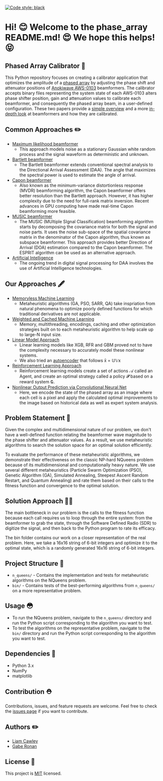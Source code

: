 [![Code style: black](https://img.shields.io/badge/code%20style-black-000000.svg)](https://github.com/psf/black)
# Hi! :blush: Welcome to the phase_array README.md! 😍 We hope this helps! 😝
## Phased Array Calibrator 📡

This Python repository focuses on creating a calibrator application that optimizes the amplitude of a [phased array](https://en.wikipedia.org/wiki/Phased_array#:~:text=In%20antenna%20theory%2C%20a%20phased,directions%20without%20moving%20the%20antennas) by adjusting the phase shift and attenuator positions of [Anokiwave AWS-0103](https://www.anokiwave.com/products/aws-0103/index.html) beamformers. The calibrator accepts binary files representing the system state of each AWS-0103 alters phase shifter position, gain and attenuation values to calibrate each beamformer, and consequently the phased array beam, in a user-defined configuration. These two papers provide a [simple overview](https://web2.norsonic.com/wp-content/uploads/2016/10/TN-beamformers.pdf) and a more [in-depth look](https://sci-hub.ru/10.1109/8.923310) at beamformers and how they are calibrated.

## Common Approaches :pencil2:

 - [Maximum likelihood beamformer](https://sci-hub.se/10.23919/EUSIPCO.2019.8902753)
   - This approach models noise as a stationary Gaussian white random process and the signal waveform as deterministic and unknown. 
- [Bartlett beamformer](https://sci-hub.se/10.4314/njt.v36i4.23)
  - The Bartlett beamformer extends conventional spectral analysis to the Directional Arrival Assessment (DAA). The angle that maximizes the spectral power is used to estimate the angle of arrival. 
- [Capon beamformer](https://apps.dtic.mil/sti/pdfs/ADA433961.pdf)
  - Also known as the minimum-variance distortionless response (MVDR) beamforming algorithm, the Capon beamformer offers better resolution than the Bartlett approach. However, it has higher complexity due to the need for full-rank matrix inversion. Recent advances in GPU computing have made real-time Capon beamforming more feasible. 
- [MUSIC beamformer](https://sci-hub.se/10.1109/IBCAST.2014.6778172)
  - The MUSIC (MUltiple SIgnal Classification) beamforming algorithm starts by decomposing the covariance matrix for both the signal and noise parts. It uses the noise sub-space of the spatial covariance matrix in the denominator of the Capon algorithm, thus known as subspace           beamformer. This approach provides better Direction of Arrival (DOA) estimation compared to the Capon beamformer. The ESPRIT algorithm can be used as an alternative approach.
- [Artificial Intelligence](https://sci-hub.se/10.1109/MAP.2020.3036097)
  - The ongoing trend in digital signal processing for DAA involves the use of Artificial Intelligence technologies.
 
## Our Approaches 🖋️

 - [Memoryless Machine Learning](https://github.com/cawley/phase_array/tree/main/n_QUEENS)
   - Metaheuristic algorithms (GA, PSO, SARR, QA) take inspriation from natural phenomena to optimize poorly defined functions for which traditional derivatives are not applicable.
 - [Weighted and Cached Machine Learning](https://github.com/cawley/phase_array/tree/main/bin)
   - Memory, multithreading, encodings, caching and other optimization strategies built on to each metaheuristic algorithm to help scale up to large-N input size.
 - [Linear Model Approach](https://github.com/cawley/phase_array/tree/main/works_in_progress/xgb)
   - Linear learning models like XGB, RFR and GBM proved not to have the complexity necessary to accurately model these nonlinear systems.
   - We also tried an [autoencoder](https://github.com/cawley/phase_array/blob/main/works_in_progress/vae/simple_vae.py) that follows x̄ = 𝕌𝕍x 
 - [Reinforcement Learning Approach](https://github.com/cawley/phase_array/tree/main/works_in_progress/reinforcement_learning)
   - Reinforcement learning models create a set of actions 𝒜 called an Agent, and create an optimal strategy called a policy 𝓟 based on a reward system 𝕼.
 - [Nonlinear Output Prediction via Convolutional Neural Net](https://github.com/cawley/phase_array/tree/main/conv_net)
   - Here, we encode the state of the phased array as an image where each cell is a pixel and apply the calculated optimal improvements to the image based on historical data as well as expert system analysis. 

## Problem Statement 📓

Given the complex and multidimensional nature of our problem, we don't have a well-defined function relating the beamformer wave magnitude to the phase shifter and attenuator values. As a result, we use metaheuristic algorithms to search the solution space for an optimal solution efficiently. 

To evaluate the performance of these metaheuristic algorithms, we demonstrate their effectiveness on the classic NP-hard NQueens problem because of its multidimensional and computationally heavy nature. We use several different metaheuristics (Particle Swarm Optimization (PSO), Genetic Algorithm (GA), Simulated Annealing, Steepest Ascent Random Restart, and Quantum Annealing) and rate them based on their calls to the fitness function and convergence to the optimal solution.

## Solution Approach 👩‍🔬

The main bottleneck in our problem is the calls to the fitness function because each call requires us to loop through the entire system: from the beamformer to grab the state, through the Software Defined Radio (SDR) to digitize the signal, and then back to the Python program to rate its efficacy. 

The bin folder contains our work on a closer representation of the real problem. Here, we take a 16x16 string of 6-bit integers and optimize it to the optimal state, which is a randomly generated 16x16 string of 6-bit integers.

## Project Structure 📁

- `n_queens/` - Contains the implementation and tests for metaheuristic algorithms on the NQueens problem.
- `bin/` - Contains tests of the best-performing algorithms from `n_queens/` on a more representative problem.

## Usage 😳

- To run the NQueens problem, navigate to the `n_queens/` directory and run the Python script corresponding to the algorithm you want to test.
- To test the algorithms on the representative problem, navigate to the `bin/` directory and run the Python script corresponding to the algorithm you want to test.

## Dependencies 🤘

- Python 3.x
- NumPy
- matplotlib

## Contribution ⛑️

Contributions, issues, and feature requests are welcome. Feel free to check the [issues page](https://github.com/cawley/phase_array/issues) if you want to contribute.

## Authors ✏️

- [Liam Cawley](https://github.com/cawley)
- [Gabe Ronan](https://github.com/ronangabriel)

## License 🚙

This project is [MIT](https://choosealicense.com/licenses/mit/) licensed.
